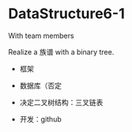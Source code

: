 # DataStructure6-1
With team members

Realize a 族谱 with a binary tree.



- 框架
- 数据库（否定
- 决定二叉树结构：三叉链表

- 开发：github

